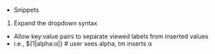 + Snippets
1. Expand the dropdown syntax
 * Allow key:value pairs to separate viewed labels from inserted values
  * i.e., ${1|alpha:α|} # user sees alpha, tm inserts α
